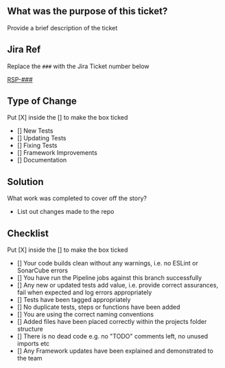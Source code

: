 ## What was the purpose of this ticket?

Provide a brief description of the ticket

## Jira Ref

Replace the `###` with the Jira Ticket number below

[RSP-###](https://nihr.atlassian.net/browse/RSP-###)

## Type of Change

Put [X] inside the [] to make the box ticked

- [] New Tests
- [] Updating Tests
- [] Fixing Tests
- [] Framework Improvements
- [] Documentation

## Solution

What work was completed to cover off the story?

- List out changes made to the repo

## Checklist

Put [X] inside the [] to make the box ticked

- [] Your code builds clean without any warnings, i.e. no ESLint or SonarCube errors
- [] You have run the Pipeline jobs against this branch successfully
- [] Any new or updated tests add value, i.e. provide correct assurances, fail when expected and log errors appropriately
- [] Tests have been tagged appropriately
- [] No duplicate tests, steps or functions have been added
- [] You are using the correct naming conventions
- [] Added files have been placed correctly within the projects folder structure
- [] There is no dead code e.g. no "TODO" comments left, no unused imports etc
- [] Any Framework updates have been explained and demonstrated to the team
